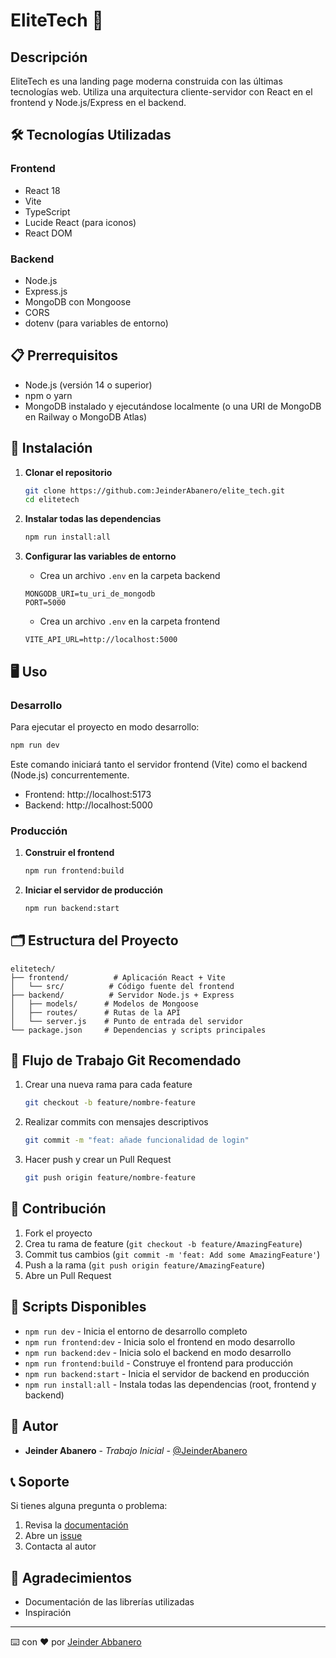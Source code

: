 # EliteTech 🚀

## Descripción

EliteTech es una landing page moderna construida con las últimas tecnologías web. Utiliza una arquitectura cliente-servidor con React en el frontend y Node.js/Express en el backend.

## 🛠️ Tecnologías Utilizadas

### Frontend
- React 18
- Vite
- TypeScript
- Lucide React (para iconos)
- React DOM

### Backend
- Node.js
- Express.js
- MongoDB con Mongoose
- CORS
- dotenv (para variables de entorno)

## 📋 Prerrequisitos

- Node.js (versión 14 o superior)
- npm o yarn
- MongoDB instalado y ejecutándose localmente (o una URI de MongoDB en Railway o MongoDB Atlas)

## 🚀 Instalación

1. **Clonar el repositorio**
   ```bash
   git clone https://github.com:JeinderAbanero/elite_tech.git
   cd elitetech
   ```

2. **Instalar todas las dependencias**
   ```bash
   npm run install:all
   ```

3. **Configurar las variables de entorno**
   - Crea un archivo `.env` en la carpeta backend
   ```env
   MONGODB_URI=tu_uri_de_mongodb
   PORT=5000
   ```
   - Crea un archivo `.env` en la carpeta frontend
   ```env
   VITE_API_URL=http://localhost:5000
   ```

## 🖥️ Uso

### Desarrollo

Para ejecutar el proyecto en modo desarrollo:

```bash
npm run dev
```

Este comando iniciará tanto el servidor frontend (Vite) como el backend (Node.js) concurrentemente.

- Frontend: http://localhost:5173
- Backend: http://localhost:5000

### Producción

1. **Construir el frontend**
   ```bash
   npm run frontend:build
   ```

2. **Iniciar el servidor de producción**
   ```bash
   npm run backend:start
   ```

## 🗂️ Estructura del Proyecto

```
elitetech/
├── frontend/          # Aplicación React + Vite
│   └── src/          # Código fuente del frontend
├── backend/          # Servidor Node.js + Express
│   ├── models/      # Modelos de Mongoose
│   ├── routes/      # Rutas de la API
│   └── server.js    # Punto de entrada del servidor
└── package.json     # Dependencias y scripts principales
```

## 🔀 Flujo de Trabajo Git Recomendado

1. Crear una nueva rama para cada feature
   ```bash
   git checkout -b feature/nombre-feature
   ```

2. Realizar commits con mensajes descriptivos
   ```bash
   git commit -m "feat: añade funcionalidad de login"
   ```

3. Hacer push y crear un Pull Request
   ```bash
   git push origin feature/nombre-feature
   ```

## 🤝 Contribución

1. Fork el proyecto
2. Crea tu rama de feature (`git checkout -b feature/AmazingFeature`)
3. Commit tus cambios (`git commit -m 'feat: Add some AmazingFeature'`)
4. Push a la rama (`git push origin feature/AmazingFeature`)
5. Abre un Pull Request

## 📝 Scripts Disponibles

- `npm run dev` - Inicia el entorno de desarrollo completo
- `npm run frontend:dev` - Inicia solo el frontend en modo desarrollo
- `npm run backend:dev` - Inicia solo el backend en modo desarrollo
- `npm run frontend:build` - Construye el frontend para producción
- `npm run backend:start` - Inicia el servidor de backend en producción
- `npm run install:all` - Instala todas las dependencias (root, frontend y backend)



## 👥 Autor

- **Jeinder Abanero** - *Trabajo Inicial* - [@JeinderAbanero](https://github.com/JeinderAbanero/)

## 📞 Soporte

Si tienes alguna pregunta o problema:

1. Revisa la [documentación](link-a-docs)
2. Abre un [issue](https://github.com/JeinderAbanero/elite_tech/issues)
3. Contacta al autor

## 🙏 Agradecimientos

- Documentación de las librerías utilizadas
- Inspiración

---
⌨️ con ❤️ por [Jeinder Abbanero](https://github.com/JeinderAbanero/)
